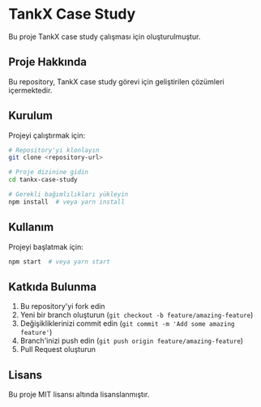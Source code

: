 # TankX Case Study

Bu proje TankX case study çalışması için oluşturulmuştur.

## Proje Hakkında

Bu repository, TankX case study görevi için geliştirilen çözümleri içermektedir.

## Kurulum

Projeyi çalıştırmak için:

```bash
# Repository'yi klonlayın
git clone <repository-url>

# Proje dizinine gidin
cd tankx-case-study

# Gerekli bağımlılıkları yükleyin
npm install  # veya yarn install
```

## Kullanım

Projeyi başlatmak için:

```bash
npm start  # veya yarn start
```

## Katkıda Bulunma

1. Bu repository'yi fork edin
2. Yeni bir branch oluşturun (`git checkout -b feature/amazing-feature`)
3. Değişikliklerinizi commit edin (`git commit -m 'Add some amazing feature'`)
4. Branch'inizi push edin (`git push origin feature/amazing-feature`)
5. Pull Request oluşturun

## Lisans

Bu proje MIT lisansı altında lisanslanmıştır.

